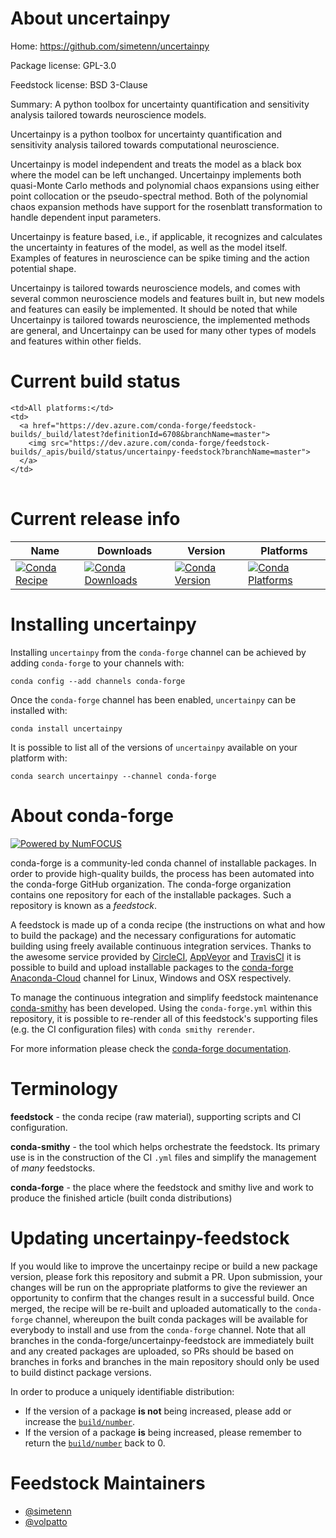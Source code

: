 About uncertainpy
=================

Home: https://github.com/simetenn/uncertainpy

Package license: GPL-3.0

Feedstock license: BSD 3-Clause

Summary: A python toolbox for uncertainty quantification and sensitivity analysis tailored towards neuroscience models.

Uncertainpy is a python toolbox for uncertainty quantification and sensitivity analysis tailored towards computational
neuroscience.

Uncertainpy is model independent and treats the model as a black box where the model can be left unchanged. Uncertainpy
implements both quasi-Monte Carlo methods and polynomial chaos expansions using either point collocation or the
pseudo-spectral method. Both of the polynomial chaos expansion methods have support for the rosenblatt transformation
to handle dependent input parameters.

Uncertainpy is feature based, i.e., if applicable, it recognizes and calculates the uncertainty in features of the model,
as well as the model itself. Examples of features in neuroscience can be spike timing and the action potential shape.

Uncertainpy is tailored towards neuroscience models, and comes with several common neuroscience models and features
built in, but new models and features can easily be implemented. It should be noted that while Uncertainpy is tailored
towards neuroscience, the implemented methods are general, and Uncertainpy can be used for many other types of models
and features within other fields.


Current build status
====================


<table><tr>
    
    <td>All platforms:</td>
    <td>
      <a href="https://dev.azure.com/conda-forge/feedstock-builds/_build/latest?definitionId=6708&branchName=master">
        <img src="https://dev.azure.com/conda-forge/feedstock-builds/_apis/build/status/uncertainpy-feedstock?branchName=master">
      </a>
    </td>
  </tr>
</table>

Current release info
====================

| Name | Downloads | Version | Platforms |
| --- | --- | --- | --- |
| [![Conda Recipe](https://img.shields.io/badge/recipe-uncertainpy-green.svg)](https://anaconda.org/conda-forge/uncertainpy) | [![Conda Downloads](https://img.shields.io/conda/dn/conda-forge/uncertainpy.svg)](https://anaconda.org/conda-forge/uncertainpy) | [![Conda Version](https://img.shields.io/conda/vn/conda-forge/uncertainpy.svg)](https://anaconda.org/conda-forge/uncertainpy) | [![Conda Platforms](https://img.shields.io/conda/pn/conda-forge/uncertainpy.svg)](https://anaconda.org/conda-forge/uncertainpy) |

Installing uncertainpy
======================

Installing `uncertainpy` from the `conda-forge` channel can be achieved by adding `conda-forge` to your channels with:

```
conda config --add channels conda-forge
```

Once the `conda-forge` channel has been enabled, `uncertainpy` can be installed with:

```
conda install uncertainpy
```

It is possible to list all of the versions of `uncertainpy` available on your platform with:

```
conda search uncertainpy --channel conda-forge
```


About conda-forge
=================

[![Powered by NumFOCUS](https://img.shields.io/badge/powered%20by-NumFOCUS-orange.svg?style=flat&colorA=E1523D&colorB=007D8A)](http://numfocus.org)

conda-forge is a community-led conda channel of installable packages.
In order to provide high-quality builds, the process has been automated into the
conda-forge GitHub organization. The conda-forge organization contains one repository
for each of the installable packages. Such a repository is known as a *feedstock*.

A feedstock is made up of a conda recipe (the instructions on what and how to build
the package) and the necessary configurations for automatic building using freely
available continuous integration services. Thanks to the awesome service provided by
[CircleCI](https://circleci.com/), [AppVeyor](https://www.appveyor.com/)
and [TravisCI](https://travis-ci.org/) it is possible to build and upload installable
packages to the [conda-forge](https://anaconda.org/conda-forge)
[Anaconda-Cloud](https://anaconda.org/) channel for Linux, Windows and OSX respectively.

To manage the continuous integration and simplify feedstock maintenance
[conda-smithy](https://github.com/conda-forge/conda-smithy) has been developed.
Using the ``conda-forge.yml`` within this repository, it is possible to re-render all of
this feedstock's supporting files (e.g. the CI configuration files) with ``conda smithy rerender``.

For more information please check the [conda-forge documentation](https://conda-forge.org/docs/).

Terminology
===========

**feedstock** - the conda recipe (raw material), supporting scripts and CI configuration.

**conda-smithy** - the tool which helps orchestrate the feedstock.
                   Its primary use is in the construction of the CI ``.yml`` files
                   and simplify the management of *many* feedstocks.

**conda-forge** - the place where the feedstock and smithy live and work to
                  produce the finished article (built conda distributions)


Updating uncertainpy-feedstock
==============================

If you would like to improve the uncertainpy recipe or build a new
package version, please fork this repository and submit a PR. Upon submission,
your changes will be run on the appropriate platforms to give the reviewer an
opportunity to confirm that the changes result in a successful build. Once
merged, the recipe will be re-built and uploaded automatically to the
`conda-forge` channel, whereupon the built conda packages will be available for
everybody to install and use from the `conda-forge` channel.
Note that all branches in the conda-forge/uncertainpy-feedstock are
immediately built and any created packages are uploaded, so PRs should be based
on branches in forks and branches in the main repository should only be used to
build distinct package versions.

In order to produce a uniquely identifiable distribution:
 * If the version of a package **is not** being increased, please add or increase
   the [``build/number``](https://conda.io/docs/user-guide/tasks/build-packages/define-metadata.html#build-number-and-string).
 * If the version of a package **is** being increased, please remember to return
   the [``build/number``](https://conda.io/docs/user-guide/tasks/build-packages/define-metadata.html#build-number-and-string)
   back to 0.

Feedstock Maintainers
=====================

* [@simetenn](https://github.com/simetenn/)
* [@volpatto](https://github.com/volpatto/)

